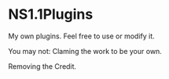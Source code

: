 # NS1.1Plugins
My own plugins. Feel free to use or modify it.

You may not: 
Claming the work to be your own.

Removing the Credit.
